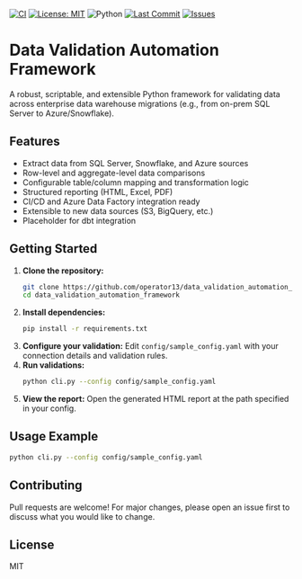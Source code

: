 [![CI](https://github.com/operator13/data_validation_automation_framework/actions/workflows/ci.yml/badge.svg)](https://github.com/operator13/data_validation_automation_framework/actions/workflows/ci.yml)
[![License: MIT](https://img.shields.io/badge/License-MIT-yellow.svg)](https://opensource.org/licenses/MIT)
![Python](https://img.shields.io/badge/python-3.10-blue.svg)
[![Last Commit](https://img.shields.io/github/last-commit/operator13/data_validation_automation_framework.svg)](https://github.com/operator13/data_validation_automation_framework/commits/main)
[![Issues](https://img.shields.io/github/issues/operator13/data_validation_automation_framework.svg)](https://github.com/operator13/data_validation_automation_framework/issues)

# Data Validation Automation Framework

A robust, scriptable, and extensible Python framework for validating data across enterprise data warehouse migrations (e.g., from on-prem SQL Server to Azure/Snowflake).

## Features
- Extract data from SQL Server, Snowflake, and Azure sources
- Row-level and aggregate-level data comparisons
- Configurable table/column mapping and transformation logic
- Structured reporting (HTML, Excel, PDF)
- CI/CD and Azure Data Factory integration ready
- Extensible to new data sources (S3, BigQuery, etc.)
- Placeholder for dbt integration

## Getting Started
1. **Clone the repository:**
   ```bash
   git clone https://github.com/operator13/data_validation_automation_framework.git
   cd data_validation_automation_framework
   ```
2. **Install dependencies:**
   ```bash
   pip install -r requirements.txt
   ```
3. **Configure your validation:**
   Edit `config/sample_config.yaml` with your connection details and validation rules.
4. **Run validations:**
   ```bash
   python cli.py --config config/sample_config.yaml
   ```
5. **View the report:**
   Open the generated HTML report at the path specified in your config.

## Usage Example
```bash
python cli.py --config config/sample_config.yaml
```

## Contributing
Pull requests are welcome! For major changes, please open an issue first to discuss what you would like to change.

## License
MIT 